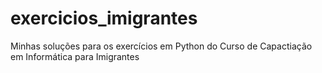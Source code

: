 # exercicios_imigrantes
Minhas soluções para os exercícios em Python do Curso de Capactiação em Informática para Imigrantes 
